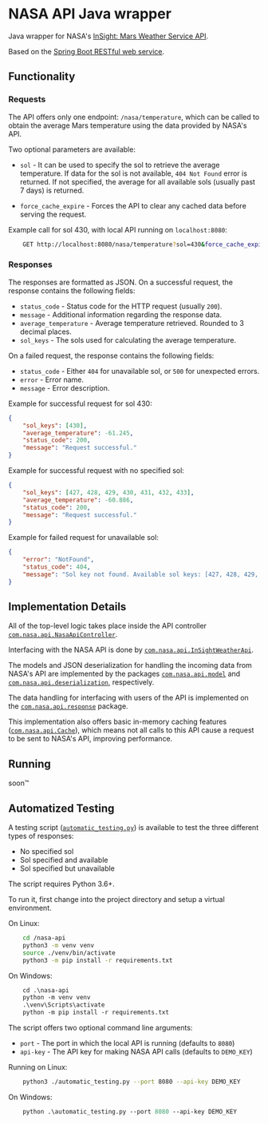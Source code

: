 # NASA API Java wrapper

Java wrapper for NASA's [InSight: Mars Weather Service API](https://api.nasa.gov/assets/insight/InSight%20Weather%20API%20Documentation.pdf).

Based on the [Spring Boot RESTful web service](https://spring.io/guides/gs/rest-service/).

## Functionality

### Requests

The API offers only one endpoint: `/nasa/temperature`, which can be called to obtain the average Mars temperature using the data provided by NASA's API.

Two optional parameters are available:

- `sol` - It can be used to specify the sol to retrieve the average temperature. If data for the sol is not available, `404 Not Found` error is returned. If not specified, the average for all available sols (usually past 7 days) is returned.

- `force_cache_expire` - Forces the API to clear any cached data before serving the request.

Example call for sol 430, with local API running on `localhost:8080`:

```sh
    GET http://localhost:8080/nasa/temperature?sol=430&force_cache_expire=true
```

### Responses

The responses are formatted as JSON. On a successful request, the response contains the following fields:

- `status_code` - Status code for the HTTP request (usually `200`).
- `message` - Additional information regarding the response data.
- `average_temperature` - Average temperature retrieved. Rounded to 3 decimal places.
- `sol_keys` - The sols used for calculating the average temperature.

On a failed request, the response contains the following fields:

- `status_code` - Either `404` for unavailable sol, or `500` for unexpected errors.
- `error` - Error name.
- `message` - Error description.

Example for successful request for sol 430:

```json
{ 
    "sol_keys": [430],
    "average_temperature": -61.245,
    "status_code": 200,
    "message": "Request successful."
}
```

Example for successful request with no specified sol:

```json
{ 
    "sol_keys": [427, 428, 429, 430, 431, 432, 433],
    "average_temperature": -60.886,
    "status_code": 200,
    "message": "Request successful."
}
```

Example for failed request for unavailable sol:

```json
{ 
    "error": "NotFound",
    "status_code": 404,
    "message": "Sol key not found. Available sol keys: [427, 428, 429, 430, 431, 432, 433]."
}
```

## Implementation Details

All of the top-level logic takes place inside the API controller [`com.nasa.api.NasaApiController`](/src/main/java/com/nasa/api/NasaApiController.java).

Interfacing with the NASA API is done by [`com.nasa.api.InSightWeatherApi`](/src/main/java/com/nasa/api/InSightWeatherApi.java).

The models and JSON deserialization for handling the incoming data from NASA's API are implemented by the packages [`com.nasa.api.model`](/src/main/java/com/nasa/api/model) and [`com.nasa.api.deserialization`](/src/main/java/com/nasa/api/deserialization), respectively.

The data handling for interfacing with users of the API is implemented on the [`com.nasa.api.response`](/src/main/java/com/nasa/api/response) package.

This implementation also offers basic in-memory caching features ([`com.nasa.api.Cache`](/src/main/java/com/nasa/api/Cache.java)), which means not all calls to this API cause a request to be sent to NASA's API, improving performance.

## Running

soon™

## Automatized Testing

A testing script ([`automatic_testing.py`](/automatic_testing.py)) is available to test the three different types of responses: 

- No specified sol
- Sol specified and available
- Sol specified but unavailable

The script requires Python 3.6+.

To run it, first change into the project directory and setup a virtual environment.

On Linux:
```sh
    cd /nasa-api
    python3 -m venv venv
    source ./venv/bin/activate
    python3 -m pip install -r requirements.txt
```

On Windows:
```ps
    cd .\nasa-api
    python -m venv venv
    .\venv\Scripts\activate
    python -m pip install -r requirements.txt
```

The script offers two optional command line arguments:

- `port` - The port in which the local API is running (defaults to `8080`)
- `api-key` - The API key for making NASA API calls (defaults to `DEMO_KEY`)

Running on Linux:

```sh
    python3 ./automatic_testing.py --port 8080 --api-key DEMO_KEY
```

On Windows:

```ps
    python .\automatic_testing.py --port 8080 --api-key DEMO_KEY
```